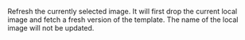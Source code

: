 Refresh the currently selected image.
It will first drop the current local image and fetch a fresh version of the template. The name of the local image will not be updated.